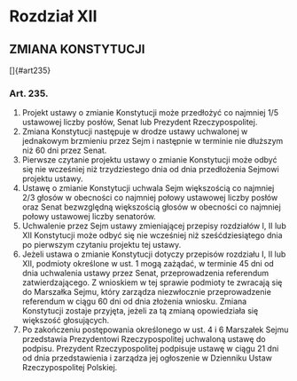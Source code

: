 

# Rozdział XII
## ZMIANA KONSTYTUCJI

[]{#art235}


### Art. 235.

1.  Projekt ustawy o zmianie Konstytucji może przedłożyć co najmniej
    1/5 ustawowej liczby posłów, Senat lub Prezydent Rzeczypospolitej.
2.  Zmiana Konstytucji następuje w drodze ustawy uchwalonej w
    jednakowym brzmieniu przez Sejm i następnie w terminie nie
    dłuższym niż 60 dni przez Senat.
3.  Pierwsze czytanie projektu ustawy o zmianie Konstytucji może odbyć
    się nie wcześniej niż trzydziestego dnia od dnia przedłożenia
    Sejmowi projektu ustawy.
4.  Ustawę o zmianie Konstytucji uchwala Sejm większością co najmniej
    2/3 głosów w obecności co najmniej połowy ustawowej liczby posłów
    oraz Senat bezwzględną większością głosów w obecności co najmniej
    połowy ustawowej liczby senatorów.
5.  Uchwalenie przez Sejm ustawy zmieniającej przepisy rozdziałów I,
    II lub XII Konstytucji może odbyć się nie wcześniej niż
    sześćdziesiątego dnia po pierwszym czytaniu projektu tej ustawy.
6.  Jeżeli ustawa o zmianie Konstytucji dotyczy przepisów rozdziału I,
    II lub XII, podmioty określone w ust. 1 mogą zażądać, w terminie
    45 dni od dnia uchwalenia ustawy przez Senat, przeprowadzenia
    referendum zatwierdzającego. Z wnioskiem w tej sprawie podmioty te
    zwracają się do Marszałka Sejmu, który zarządza niezwłocznie
    przeprowadzenie referendum w ciągu 60 dni od dnia złożenia
    wniosku. Zmiana Konstytucji zostaje przyjęta, jeżeli za tą zmianą
    opowiedziała się większość głosujących.
7.  Po zakończeniu postępowania określonego w ust. 4 i 6 Marszałek
    Sejmu przedstawia Prezydentowi Rzeczypospolitej uchwaloną ustawę
    do podpisu. Prezydent Rzeczypospolitej podpisuje ustawę w ciągu 21
    dni od dnia przedstawienia i zarządza jej ogłoszenie w Dzienniku
    Ustaw Rzeczypospolitej Polskiej.
